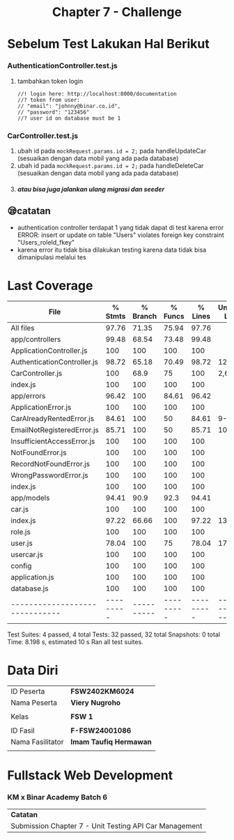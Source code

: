 <h1 align="center">
  Chapter 7 - Challenge
</h1>

# Sebelum Test Lakukan Hal Berikut

### AuthenticationController.test.js

1. tambahkan token login
   ```
   //! login here: http://localhost:8000/documentation
   //? token from user:
   // "email": "johnny@binar.co.id",
   // "password": "123456"
   //? user id on database must be 1
   ```

### CarController.test.js

1. ubah id pada `mockRequest.params.id = 2;` pada handleUpdateCar (sesuaikan dengan data mobil yang ada pada database)
2. ubah id pada `mockRequest.params.id = 2;` pada handleDeleteCar (sesuaikan dengan data mobil yang ada pada database)
3. ##### atau bisa juga jalankan ulang migrasi dan seeder

## 😪catatan

- authentication controller terdapat 1 yang tidak dapat di test karena error
  ERROR: insert or update on table "Users" violates foreign key constraint "Users_roleId_fkey"
- karena error itu tidak bisa dilakukan testing karena data tidak bisa dimanipulasi melalui tes

# Last Coverage

| File                           | % Stmts   | % Branch   | % Funcs   | % Lines   | Uncovered Line #s   |
| ------------------------------ | --------- | ---------- | --------- | --------- | ------------------- |
| All files                      | 97.76     | 71.35      | 75.94     | 97.76     |
| app/controllers                | 99.48     | 68.54      | 73.48     | 99.48     |
| ApplicationController.js       | 100       | 100        | 100       | 100       |
| AuthenticationController.js    | 98.72     | 65.18      | 70.49     | 98.72     | 120-121             |
| CarController.js               | 100       | 68.9       | 75        | 100       | 2,62                |
| index.js                       | 100       | 100        | 100       | 100       |
| app/errors                     | 96.42     | 100        | 84.61     | 96.42     |
| ApplicationError.js            | 100       | 100        | 100       | 100       |
| CarAlreadyRentedError.js       | 84.61     | 100        | 50        | 84.61     | 9-10                |
| EmailNotRegisteredError.js     | 85.71     | 100        | 50        | 85.71     | 10-11               |
| InsufficientAccessError.js     | 100       | 100        | 100       | 100       |
| NotFoundError.js               | 100       | 100        | 100       | 100       |
| RecordNotFoundError.js         | 100       | 100        | 100       | 100       |
| WrongPasswordError.js          | 100       | 100        | 100       | 100       |
| index.js                       | 100       | 100        | 100       | 100       |
| app/models                     | 94.41     | 90.9       | 92.3      | 94.41     |
| car.js                         | 100       | 100        | 100       | 100       |
| index.js                       | 97.22     | 66.66      | 100       | 97.22     | 13                  |
| role.js                        | 100       | 100        | 100       | 100       |
| user.js                        | 78.04     | 100        | 75        | 78.04     | 17-25               |
| usercar.js                     | 100       | 100        | 100       | 100       |
| config                         | 100       | 100        | 100       | 100       |
| application.js                 | 100       | 100        | 100       | 100       |
| database.js                    | 100       | 100        | 100       | 100       |
| ------------------------------ | --------- | ---------- | --------- | --------- | ------------------- |

Test Suites: 4 passed, 4 total
Tests: 32 passed, 32 total
Snapshots: 0 total
Time: 8.198 s, estimated 10 s
Ran all test suites.

# Data Diri

|                  |                          |
| ---------------- | ------------------------ |
| ID Peserta       | **FSW2402KM6024**        |
| Nama Peserta     | **Viery Nugroho**        |
|                  |                          |
| Kelas            | **FSW 1**                |
|                  |                          |
| ID Fasil         | **F-FSW24001086**        |
| Nama Fasilitator | **Imam Taufiq Hermawan** |
|                  |                          |

# Fullstack Web Development

### KM x Binar Academy Batch 6

|                                                        |
| ------------------------------------------------------ |
| **Catatan**                                            |
| Submission Chapter 7 - Unit Testing API Car Management |
